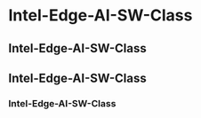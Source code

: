 # Intel-Edge-AI-SW-Class
## Intel-Edge-AI-SW-Class
## Intel-Edge-AI-SW-Class
### Intel-Edge-AI-SW-Class
